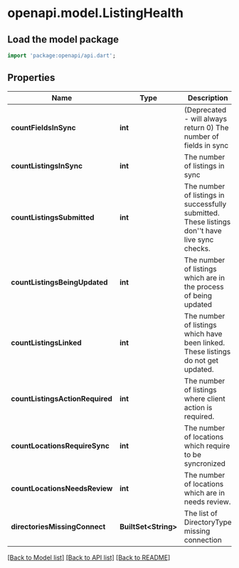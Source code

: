 # openapi.model.ListingHealth

## Load the model package
```dart
import 'package:openapi/api.dart';
```

## Properties
Name | Type | Description | Notes
------------ | ------------- | ------------- | -------------
**countFieldsInSync** | **int** | (Deprecated - will always return 0) The number of fields in sync | [optional] 
**countListingsInSync** | **int** | The number of listings in sync | [optional] 
**countListingsSubmitted** | **int** | The number of listings in successfully submitted. These listings don''t have live sync checks. | [optional] 
**countListingsBeingUpdated** | **int** | The number of listings which are in the process of being updated | [optional] 
**countListingsLinked** | **int** | The number of listings which have been linked. These listings do not get updated. | [optional] 
**countListingsActionRequired** | **int** | The number of listings where client action is required. | [optional] 
**countLocationsRequireSync** | **int** | The number of locations which require to be syncronized | [optional] 
**countLocationsNeedsReview** | **int** | The number of locations which are in needs review. | [optional] 
**directoriesMissingConnect** | **BuiltSet&lt;String&gt;** | The list of DirectoryType missing connection | [optional] 

[[Back to Model list]](../README.md#documentation-for-models) [[Back to API list]](../README.md#documentation-for-api-endpoints) [[Back to README]](../README.md)


